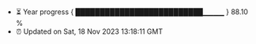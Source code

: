 - ⏳ Year progress { ██████████████████████████▁▁▁▁ } 88.10 %
- ⏰ Updated on Sat, 18 Nov 2023 13:18:11 GMT

